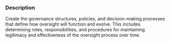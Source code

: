 ### Description

Create the governance structures, policies, and decision-making processes that define how oversight will function and evolve. This includes determining roles, responsibilities, and procedures for maintaining legitimacy and effectiveness of the oversight process over time.
